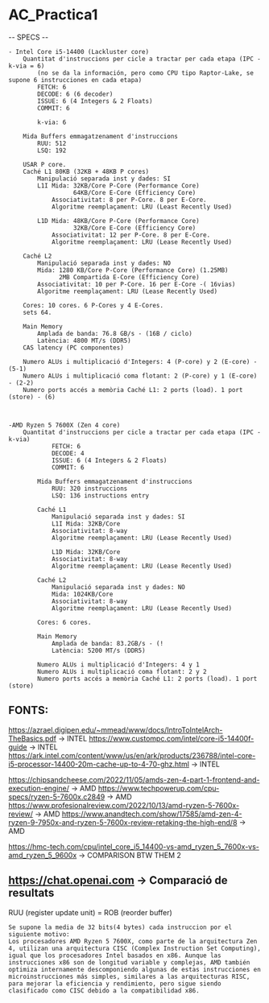 # AC_Practica1

-- SPECS --

    - Intel Core i5-14400 (Lackluster core)
        Quantitat d'instruccions per cicle a tractar per cada etapa (IPC - k-via = 6)            
            (no se da la información, pero como CPU tipo Raptor-Lake, se supone 6 instrucciones en cada etapa)
            FETCH: 6
            DECODE: 6 (6 decoder)
            ISSUE: 6 (4 Integers & 2 Floats)
            COMMIT: 6

            k-via: 6

        Mida Buffers emmagatzenament d'instruccions
            RUU: 512
            LSQ: 192

        USAR P core.
        Caché L1 80KB (32KB + 48KB P cores)
            Manipulació separada inst y dades: SI
            L1I Mida: 32KB/Core P-Core (Performance Core)
                      64KB/Core E-Core (Efficiency Core)    
                Associativitat: 8 per P-Core. 8 per E-Core.
                Algoritme reemplaçament: LRU (Least Recently Used)
            
            L1D Mida: 48KB/Core P-Core (Performance Core)
                      32KB/Core E-Core (Efficiency Core)    
                Associativitat: 12 per P-Core. 8 per E-Core.
                Algoritme reemplaçament: LRU (Lease Recently Used)

        Caché L2
            Manipulació separada inst y dades: NO
            Mida: 1280 KB/Core P-Core (Performance Core) (1.25MB)
                  2MB Compartida E-Core (Efficiency Core)
            Associativitat: 10 per P-Core. 16 per E-Core -( 16vias)
            Algoritme reemplaçament: LRU (Lease Recently Used)
        
        Cores: 10 cores. 6 P-Cores y 4 E-Cores.
        sets 64.

        Main Memory
            Amplada de banda: 76.8 GB/s - (16B / ciclo)
            Latència: 4800 MT/s (DDR5)
        CAS latency (PC componentes)

        Numero ALUs i multiplicació d'Integers: 4 (P-core) y 2 (E-core) - (5-1)
        Numero ALUs i multiplicació coma flotant: 2 (P-core) y 1 (E-core) - (2-2)
        Numero ports accés a memòria Caché L1: 2 ports (load). 1 port (store) - (6)
        


    -AMD Ryzen 5 7600X (Zen 4 core)
        Quantitat d'instruccions per cicle a tractar per cada etapa (IPC - k-via)
                FETCH: 6
                DECODE: 4
                ISSUE: 6 (4 Integers & 2 Floats)
                COMMIT: 6 

            Mida Buffers emmagatzenament d'instruccions
                RUU: 320 instruccions
                LSQ: 136 instructions entry
            
            Caché L1
                Manipulació separada inst y dades: SI
                L1I Mida: 32KB/Core
                Associativitat: 8-way
                Algoritme reemplaçament: LRU (Lease Recently Used)
            
                L1D Mida: 32KB/Core
                Associativitat: 8-way
                Algoritme reemplaçament: LRU (Lease Recently Used)

            Caché L2
                Manipulació separada inst y dades: NO
                Mida: 1024KB/Core
                Associativitat: 8-way
                Algoritme reemplaçament: LRU (Lease Recently Used)
           
            Cores: 6 cores.

            Main Memory
                Amplada de banda: 83.2GB/s - (!
                Latència: 5200 MT/s (DDR5)

            Numero ALUs i multiplicació d'Integers: 4 y 1
            Numero ALUs i multiplicació coma flotant: 2 y 2
            Numero ports accés a memòria Caché L1: 2 ports (load). 1 port (store)

FONTS:
------------------------------------------------------------------------------------------------------------------------------------
https://azrael.digipen.edu/~mmead/www/docs/IntroToIntelArch-TheBasics.pdf -> INTEL
https://www.custompc.com/intel/core-i5-14400f-guide -> INTEL
https://ark.intel.com/content/www/us/en/ark/products/236788/intel-core-i5-processor-14400-20m-cache-up-to-4-70-ghz.html -> INTEL

https://chipsandcheese.com/2022/11/05/amds-zen-4-part-1-frontend-and-execution-engine/ -> AMD
https://www.techpowerup.com/cpu-specs/ryzen-5-7600x.c2849 -> AMD
https://www.profesionalreview.com/2022/10/13/amd-ryzen-5-7600x-review/ -> AMD
https://www.anandtech.com/show/17585/amd-zen-4-ryzen-9-7950x-and-ryzen-5-7600x-review-retaking-the-high-end/8 -> AMD

https://hmc-tech.com/cpu/intel_core_i5_14400-vs-amd_ryzen_5_7600x-vs-amd_ryzen_5_9600x -> COMPARISON BTW THEM 2

https://chat.openai.com -> Comparació de resultats
-------------------------------------------------------------------------------------------------------------------------------------

RUU (register update unit) = ROB (reorder buffer)

    Se supone la media de 32 bits(4 bytes) cada instruccion por el siguiente motivo:
    Los procesadores AMD Ryzen 5 7600X, como parte de la arquitectura Zen 4, utilizan una arquitectura CISC (Complex Instruction Set Computing), igual que los procesadores Intel basados en x86. Aunque las instrucciones x86 son de longitud variable y complejas, AMD también optimiza internamente descomponiendo algunas de estas instrucciones en microinstrucciones más simples, similares a las arquitecturas RISC, para mejorar la eficiencia y rendimiento, pero sigue siendo clasificado como CISC debido a la compatibilidad x86.
